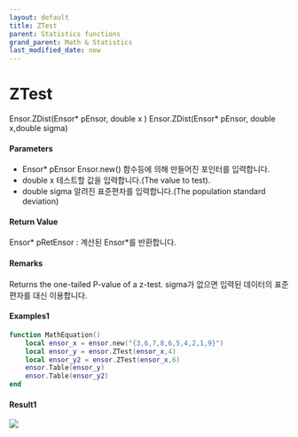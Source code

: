 ```yaml
---
layout: default
title: ZTest
parent: Statistics functions
grand_parent: Math & Statistics
last_modified_date: now
---
```


# ZTest

Ensor.ZDist\(Ensor\* pEnsor, double x \)
Ensor.ZDist\(Ensor\* pEnsor, double x,double sigma\)

#### Parameters

 * Ensor\* pEnsor
	Ensor.new() 함수등에 의해 만들어진 포인터를 입력합니다.
 * double x
	테스트할 값을 입력합니다.(The value to test).
 * double sigma
	알려진 표준편차를 입력합니다.(The population standard deviation)


#### Return Value

Ensor\* pRetEnsor : 계산된 Ensor\*를 반환합니다.



#### Remarks

Returns the one-tailed P-value of a z-test.
sigma가 없으면 입력된 데이터의 표준편자를 대신 이용합니다.

#### Examples1

```lua
function MathEquation()
	local ensor_x = ensor.new("{3,6,7,8,6,5,4,2,1,9}")
	local ensor_y = ensor.ZTest(ensor_x,4)
	local ensor_y2 = ensor.ZTest(ensor_x,6)
	ensor.Table(ensor_y)
	ensor.Table(ensor_y2)
end
```

#### Result1

![](./StatisticsAPI/ZTestResult.png)

